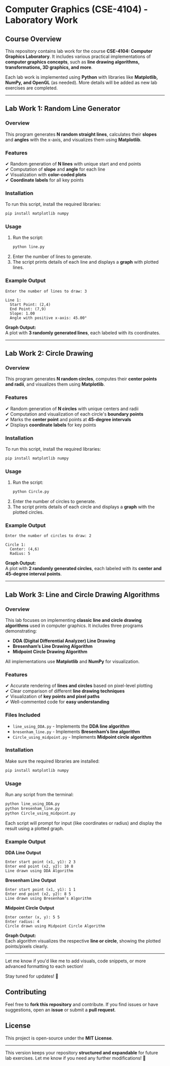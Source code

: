 # **Computer Graphics (CSE-4104) - Laboratory Work**  

## **Course Overview**  
This repository contains lab work for the course **CSE-4104: Computer Graphics Laboratory**. It includes various practical implementations of **computer graphics concepts**, such as **line drawing algorithms, transformations, 3D graphics, and more**.  

Each lab work is implemented using **Python** with libraries like **Matplotlib, NumPy, and OpenGL** (as needed). More details will be added as new lab exercises are completed.  

---

## **Lab Work 1: Random Line Generator**  

### **Overview**  
This program generates **N random straight lines**, calculates their **slopes** and **angles** with the x-axis, and visualizes them using **Matplotlib**.  

### **Features**  
✔ Random generation of **N lines** with unique start and end points  
✔ Computation of **slope** and **angle** for each line  
✔ Visualization with **color-coded plots**  
✔ **Coordinate labels** for all key points  

### **Installation**  
To run this script, install the required libraries:  
```bash
pip install matplotlib numpy
```

### **Usage**  
1. Run the script:  
   ```bash
   python line.py
   ```
2. Enter the number of lines to generate.  
3. The script prints details of each line and displays a **graph** with plotted lines.  

### **Example Output**  
```
Enter the number of lines to draw: 3  

Line 1:  
  Start Point: (2,4)  
  End Point: (7,9)  
  Slope: 1.00  
  Angle with positive x-axis: 45.00°  
```
**Graph Output:**  
A plot with **3 randomly generated lines**, each labeled with its coordinates.

---

## **Lab Work 2: Circle Drawing**  

### **Overview**  
This program generates **N random circles**, computes their **center points and radii**, and visualizes them using **Matplotlib**.  

### **Features**  
✔ Random generation of **N circles** with unique centers and radii  
✔ Computation and visualization of each circle's **boundary points**  
✔ Marks the **center point** and points at **45-degree intervals**  
✔ Displays **coordinate labels** for key points  

### **Installation**  
To run this script, install the required libraries:  
```bash
pip install matplotlib numpy
```

### **Usage**  
1. Run the script:  
   ```bash
   python Circle.py
   ```
2. Enter the number of circles to generate.  
3. The script prints details of each circle and displays a **graph** with the plotted circles.  

### **Example Output**  
```
Enter the number of circles to draw: 2  

Circle 1:  
  Center: (4,6)  
  Radius: 5  
```
**Graph Output:**  
A plot with **2 randomly generated circles**, each labeled with its **center and 45-degree interval points**.

---

## **Lab Work 3: Line and Circle Drawing Algorithms**

### **Overview**  
This lab focuses on implementing **classic line and circle drawing algorithms** used in computer graphics. It includes three programs demonstrating:

- **DDA (Digital Differential Analyzer) Line Drawing**
- **Bresenham’s Line Drawing Algorithm**
- **Midpoint Circle Drawing Algorithm**

All implementations use **Matplotlib** and **NumPy** for visualization.

### **Features**  
✔ Accurate rendering of **lines and circles** based on pixel-level plotting  
✔ Clear comparison of different **line drawing techniques**  
✔ Visualization of **key points and pixel paths**  
✔ Well-commented code for **easy understanding**  

### **Files Included**
- `line_using_DDA.py` - Implements the **DDA line algorithm**  
- `bresenham_line.py` - Implements **Bresenham’s line algorithm**  
- `Circle_using_midpoint.py` - Implements **Midpoint circle algorithm**  

### **Installation**  
Make sure the required libraries are installed:  
```bash
pip install matplotlib numpy
```

### **Usage**  
Run any script from the terminal:  
```bash
python line_using_DDA.py  
python bresenham_line.py  
python Circle_using_midpoint.py
```

Each script will prompt for input (like coordinates or radius) and display the result using a plotted graph.

### **Example Output**  

**DDA Line Output**  
```
Enter start point (x1, y1): 2 3  
Enter end point (x2, y2): 10 8  
Line drawn using DDA Algorithm  
```

**Bresenham Line Output**  
```
Enter start point (x1, y1): 1 1  
Enter end point (x2, y2): 8 5  
Line drawn using Bresenham’s Algorithm  
```

**Midpoint Circle Output**  
```
Enter center (x, y): 5 5  
Enter radius: 4  
Circle drawn using Midpoint Circle Algorithm  
```

**Graph Output:**  
Each algorithm visualizes the respective **line or circle**, showing the plotted points/pixels clearly.

---

Let me know if you'd like me to add visuals, code snippets, or more advanced formatting to each section!
  
Stay tuned for updates! 🚀  

## **Contributing**  
Feel free to **fork this repository** and contribute. If you find issues or have suggestions, open an **issue** or submit a **pull request**.  

## **License**  
This project is open-source under the **MIT License**.  

---

This version keeps your repository **structured and expandable** for future lab exercises. Let me know if you need any further modifications! 🚀
